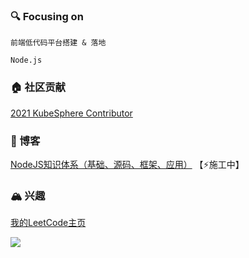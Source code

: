 

### 🔍 Focusing on

`前端低代码平台搭建 & 落地`

`Node.js`

### 🏠 社区贡献

[2021 KubeSphere Contributor](https://pek3b.qingstor.com/kubesphere-community/images/contributor-wengzhisong.png)

### 📖 博客

[NodeJS知识体系（基础、源码、框架、应用）](https://github.com/wengzhisong-hz/learning-nodejs) 【⚡施工中】

### 🏔 兴趣

[我的LeetCode主页](https://leetcode-cn.com/u/wengzhisong/)

<img src="https://visitor-badge.glitch.me/badge?page_id=wengzhisong-hz.wengzhisong-hz" />
